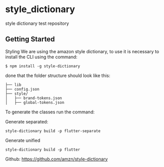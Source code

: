 # style_dictionary

style dictionary test repository

## Getting Started

Styling
We are using the amazon style dictionary, to use it is necessary to install the CLI using the command:

```$ npm install -g style-dictionary```

done that the folder structure should look like this:

```
├── lib
├── config.json
├── style/
│   ├── brand-tokens.json
│   ├── global-tokens.json
```

To generate the classes run the command:

Generate separated:

```style-dictionary build -p flutter-separate```

Generate unified

```style-dictionary build -p flutter```

Github: https://github.com/amzn/style-dictionary
